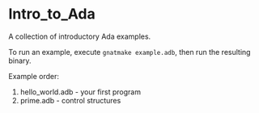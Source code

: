 # Intro_to_Ada
A collection of introductory Ada examples.

To run an example, execute `gnatmake example.adb`, then run the resulting binary.

Example order:
1. hello\_world.adb - your first program
2. prime.adb - control structures

